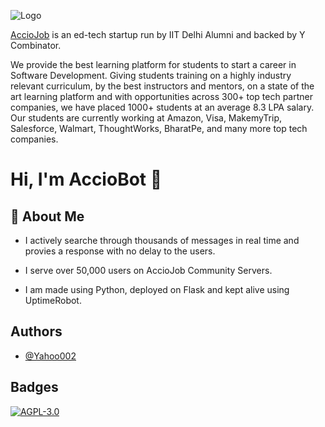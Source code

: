 
![Logo](https://cdn.discordapp.com/attachments/776703337310847000/1056098855122370570/image.png)


[AccioJob](https://acciojob.com/) is an ed-tech startup run by IIT Delhi Alumni and backed by Y Combinator.

We provide the best learning platform for students to start a career in Software Development. Giving students training on a highly industry relevant curriculum, by the best instructors and mentors, on a state of the art learning platform and with opportunities across 300+ top tech partner companies, we have placed 1000+ students at an average 8.3 LPA salary. Our students are currently working at Amazon, Visa, MakemyTrip, Salesforce, Walmart, ThoughtWorks, BharatPe, and many more top tech companies.

# Hi, I'm AccioBot 🦾


## 🚀 About Me

- I actively searche through thousands of messages in real time and provies a response with no delay to the users.

- I serve over 50,000 users on AccioJob Community Servers.

- I am made using Python, deployed on Flask and kept alive using UptimeRobot.


## Authors

- [@Yahoo002](https://www.github.com/Yahoo002)


## Badges

[![AGPL-3.0](https://img.shields.io/badge/license-AGPL--3.0-blue)](https://shields.io/category/license)

